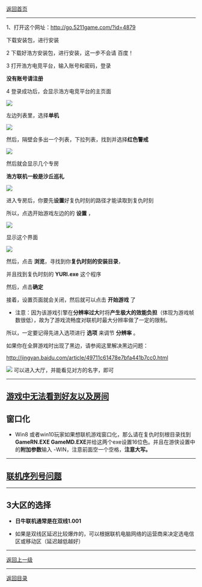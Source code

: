 [返回首页](/index.md)


***
 
1、打开这个网址：http://go.5211game.com/?id=4879

下载安装包，进行安装


2   下载好浩方安装包，进行安装，这一步不会请 百度！



3   打开浩方电竞平台，输入账号和密码，登录

**没有账号请注册**


4  登录成功后，会显示浩方电竞平台的主页面

 ![](./hf1.png)

左边列表里，选择**单机**

![](./hf2.png)

然后，隔壁会多出一个列表，下拉列表，找到并选择**红色警戒**

![](./hf3.png)



然后就会显示几个专房



**浩方联机一般是沙丘巡礼**

![](./hf4.png)


进入专房后，你要先**设置**好复仇时刻的路径才能读取到复仇时刻


所以，点选开始游戏左边的的 **设置**   ，

![](./hf5.png)


显示这个界面

![](./hf6.png)

然后，点击 **浏览**，寻找到你**复仇时刻的安装目录**，

并且找到复仇时刻的  **YURI.exe**  这个程序


然后，点击**确定**


接着，设置页面就会关闭，然后就可以点击 **开始游戏** 了


- 注意：因为该游戏引擎在**分辨率过大**时将**产生极大的效能负担**（体现为游戏帧数很低），故为了游戏流畅度对联机时最大分辨率做了一定的限制。

所以，一定要记得先进入选项进行 **选项** 来调节 **分辨率** 。

如果你在全屏游戏时出现了黑边，请参阅这里解决黑边问题：

http://jingyan.baidu.com/article/49711c61478e7bfa441b7cc0.html


![](./gayman.png)
可以进入大厅，并能看见对方的名字，即可


--------------------------------------------------------------------------------------------------------------------------
 
 
## [游戏中无法看到好友以及房间](游戏中无法看到好友以及房间.md)
 


## 窗口化

 - Win8 或者win10玩家如果想联机游戏窗口化，那么请在复仇时刻根目录找到**GameRN.EXE GameMD.EXE**并给这两个exe设置16位色。并且在游侠设置中的**附加参数**输入 -WIN，注意前面空一个空格，**注意大写。**



***


## [联机序列号问题](进入房间提示“序列号相同”.md)





***

## 3大区的选择

 - **日牛联机通常是在双线1.001**  

 - 如果是双线区延迟比较爆炸的，可以根据联机电脑网络的运营商来决定选电信区或移动区（延迟越低越好）

***
[返回上一级](./使用第三方对战平台.md)

***

[返回目录](/QuestionNAnswer/index.md)
